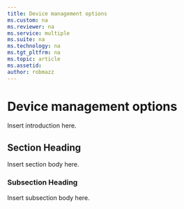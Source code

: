 ```yaml
---
title: Device management options
ms.custom: na
ms.reviewer: na
ms.service: multiple
ms.suite: na
ms.technology: na 
ms.tgt_pltfrm: na
ms.topic: article
ms.assetid:  
author: robmazz
---
```

# Device management options
Insert introduction here.

## Section Heading
Insert section body here.

### Subsection Heading
Insert subsection body here.
